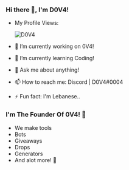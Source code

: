 ### Hi there 👋, I'm D0V4!

- My Profile Views: <p align="left"> <img src="https://gpvc.arturio.dev/" alt="D0V4" /> </p>

- 🔭 I’m currently working on 0V4!
- 🌱 I’m currently learning Coding!
- 💬 Ask me about anything!
- 📫 How to reach me: Discord | D0V4#0004
- ⚡ Fun fact: I'm Lebanese..

### I'm The Founder Of 0V4! 🤗
- We make tools
- Bots
- Giveaways
- Drops
- Generators
- And alot more! 💙

